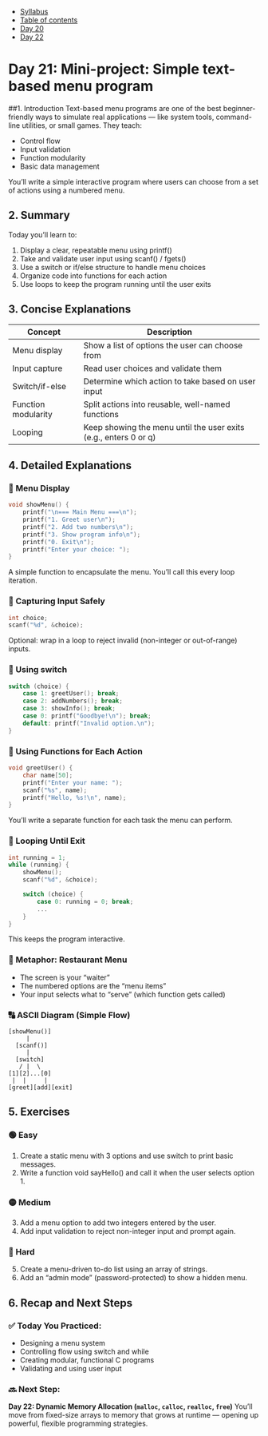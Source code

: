 * [Syllabus](./C-Syllabus.md)  
* [Table of contents](./index.md)  
* [Day 20](./Day_20.md)  
* [Day 22](./Day_22.md)  

# Day 21: Mini-project: Simple text-based menu program

##1. Introduction
Text-based menu programs are one of the best beginner-friendly ways to simulate real applications — like system tools, command-line utilities, or small games. They teach:
* Control flow
* Input validation
* Function modularity
* Basic data management

You’ll write a simple interactive program where users can choose from a set of actions using a numbered menu.

## 2. Summary
Today you’ll learn to:
  1. Display a clear, repeatable menu using printf()
  2. Take and validate user input using scanf() / fgets()
  3. Use a switch or if/else structure to handle menu choices
  4. Organize code into functions for each action
  5. Use loops to keep the program running until the user exits

## 3. Concise Explanations
| Concept             | Description                                                      |
| ------------------- | ---------------------------------------------------------------- |
| Menu display        | Show a list of options the user can choose from                  |
| Input capture       | Read user choices and validate them                              |
| Switch/if-else      | Determine which action to take based on user input               |
| Function modularity | Split actions into reusable, well-named functions                |
| Looping             | Keep showing the menu until the user exits (e.g., enters 0 or q) |

## 4. Detailed Explanations
### 🔸 Menu Display
```c
void showMenu() {
    printf("\n=== Main Menu ===\n");
    printf("1. Greet user\n");
    printf("2. Add two numbers\n");
    printf("3. Show program info\n");
    printf("0. Exit\n");
    printf("Enter your choice: ");
}
```
A simple function to encapsulate the menu. You’ll call this every loop iteration.

### 🔸 Capturing Input Safely
```c
int choice;
scanf("%d", &choice);
```
Optional: wrap in a loop to reject invalid (non-integer or out-of-range) inputs.

### 🔸 Using switch
```c
switch (choice) {
    case 1: greetUser(); break;
    case 2: addNumbers(); break;
    case 3: showInfo(); break;
    case 0: printf("Goodbye!\n"); break;
    default: printf("Invalid option.\n");
}
```

### 🔸 Using Functions for Each Action
```c
void greetUser() {
    char name[50];
    printf("Enter your name: ");
    scanf("%s", name);
    printf("Hello, %s!\n", name);
}
```
You’ll write a separate function for each task the menu can perform.

### 🔄 Looping Until Exit
```c
int running = 1;
while (running) {
    showMenu();
    scanf("%d", &choice);

    switch (choice) {
        case 0: running = 0; break;
        ...
    }
}
```
This keeps the program interactive.

### 🧠 Metaphor: Restaurant Menu
  * The screen is your “waiter”
  * The numbered options are the “menu items”
  * Your input selects what to “serve” (which function gets called)

### 🔠 ASCII Diagram (Simple Flow)
```less
[showMenu()]
     |
  [scanf()]
     |
  [switch]
   / |  \
[1][2]...[0]
 |  |     |
[greet][add][exit]
```

## 5. Exercises
### 🟢 Easy
1. Create a static menu with 3 options and use switch to print basic messages.
2. Write a function void sayHello() and call it when the user selects option 1.

### 🟡 Medium
3. Add a menu option to add two integers entered by the user.
4. Add input validation to reject non-integer input and prompt again.

### 🔴 Hard
5. Create a menu-driven to-do list using an array of strings.
6. Add an “admin mode” (password-protected) to show a hidden menu.

## 6. Recap and Next Steps
### ✅ Today You Practiced:
  * Designing a menu system
  * Controlling flow using switch and while
  * Creating modular, functional C programs
  * Validating and using user input

### 🔜 Next Step:
**Day 22: Dynamic Memory Allocation (`malloc`, `calloc`, `realloc`, `free`)**
You’ll move from fixed-size arrays to memory that grows at runtime — opening up powerful, flexible programming strategies.

